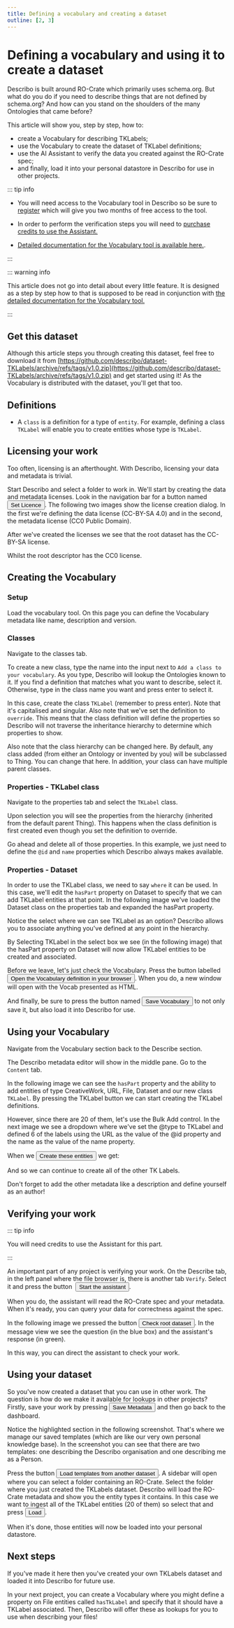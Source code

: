 ```yaml
---
title: Defining a vocabulary and creating a dataset
outline: [2, 3]
---
```


# Defining a vocabulary and using it to create a dataset

Describo is built around RO-Crate which primarily uses schema.org. But what do you do if you need to
describe things that are not defined by schema.org? And how can you stand on the shoulders of the
many Ontologies that came before?

This article will show you, step by step, how to:

-   create a Vocabulary for describing TKLabels;
-   use the Vocabulary to create the dataset of TKLabel definitions;
-   use the AI Assistant to verify the data you created against the RO-Crate spec;
-   and finally, load it into your personal datastore in Describo for use in other projects.

::: tip info

-   You will need access to the Vocabulary tool in Describo so be sure to
    [register](/docs/guide/register.html) which will give you two months of free access to the tool.

-   In order to perform the verification steps you will need to
    [purchase credits to use the Assistant.](/docs/guide/purchase-credits.html)

-   [Detailed documentation for the Vocabulary tool is available here.](/docs/guide/vocabulary.html).

:::

::: warning info

This article does not go into detail about every little feature. It is designed as a step by step
how to that is supposed to be read in conjunction with
[the detailed documentation for the Vocabulary tool.](/docs/guide/vocabulary.html)

:::

## Get this dataset

Although this article steps you through creating this dataset, feel free to download it from
[https://github.com/describo/dataset-TKLabels/archive/refs/tags/v1.0.zip](https://github.com/describo/dataset-TKLabels/archive/refs/tags/v1.0.zip)
and get started using it! As the Vocabulary is distributed with the dataset, you'll get that too.

## Definitions

-   A `class` is a definition for a type of `entity`. For example, defining a class `TKLabel` will
    enable you to create entities whose type is `TKLabel`.

## Licensing your work

Too often, licensing is an afterthought. With Describo, licensing your data and metadata is trivial.

Start Describo and select a folder to work in. We'll start by creating the data and metadata
licenses. Look in the navigation bar for a button named&nbsp;<Button>Set Licence</Button>. The
following two images show the license creation dialog. In the first we're defining the data license
(CC-BY-SA 4.0) and in the second, the metadata license (CC0 Public Domain).

<ImageComponent src="/images/articles/creating-a-dataset/dataset1.webp"></ImageComponent>
<ImageComponent src="/images/articles/creating-a-dataset/dataset3.webp"></ImageComponent>

After we've created the licenses we see that the root dataset has the CC-BY-SA license.

<ImageComponent src="/images/articles/creating-a-dataset/dataset2.webp"></ImageComponent>

Whilst the root descriptor has the CC0 license.

<ImageComponent src="/images/articles/creating-a-dataset/dataset4.webp"></ImageComponent>

## Creating the Vocabulary

### Setup

Load the vocabulary tool. On this page you can define the Vocabulary metadata like name, description
and version.

<ImageComponent src="/images/articles/creating-a-dataset/dataset5.webp"></ImageComponent>

### Classes

Navigate to the classes tab.

To create a new class, type the name into the input next to `Add a class to your vocabulary`. As you
type, Describo will lookup the Ontologies known to it. If you find a definition that matches what
you want to describe, select it. Otherwise, type in the class name you want and press enter to
select it.

In this case, create the class `TKLabel` (remember to press enter). Note that it's capitalised and
singular. Also note that we've set the definition to `override`. This means that the class
definition will define the properties so Describo will not traverse the inheritance hierarchy to
determine which properties to show.

Also note that the class hierarchy can be changed here. By default, any class added (from either an
Ontology or invented by you) will be subclassed to Thing. You can change that here. In addition,
your class can have multiple parent classes.

<ImageComponent src="/images/articles/creating-a-dataset/dataset6.webp"></ImageComponent>

### Properties - TKLabel class

Navigate to the properties tab and select the `TKLabel` class.

Upon selection you will see the properties from the hierarchy (inherited from the default parent
Thing). This happens when the class definition is first created even though you set the definition
to override.

<ImageComponent src="/images/articles/creating-a-dataset/dataset7.webp"></ImageComponent>

Go ahead and delete all of those properties. In this example, we just need to define the `@id` and
`name` properties which Describo always makes available.

<ImageComponent src="/images/articles/creating-a-dataset/dataset8.webp"></ImageComponent>

### Properties - Dataset

In order to use the TKLabel class, we need to say `where` it can be used. In this case, we'll edit
the `hasPart` property on Dataset to specify that we can add TKLabel entities at that point. In the
following image we've loaded the Dataset class on the properties tab and expanded the hasPart
property.

Notice the select where we can see TKLabel as an option? Describo allows you to associate anything
you've defined at any point in the hierarchy.

<ImageComponent src="/images/articles/creating-a-dataset/dataset9.webp"></ImageComponent>

By Selecting TKLabel in the select box we see (in the following image) that the hasPart property on
Dataset will now allow TKLabel entities to be created and associated.

<ImageComponent src="/images/articles/creating-a-dataset/dataset10.webp"></ImageComponent>

Before we leave, let's just check the Vocabulary. Press the button labelled <Button>Open the
Vocabulary definition in your browser</Button>. When you do, a new window will open with the Vocab
presented as HTML.

<ImageComponent src="/images/articles/creating-a-dataset/dataset11.webp"></ImageComponent>

And finally, be sure to press the button named <Button>Save Vocabulary</Button> to not only save it,
but also load it into Describo for use.

## Using your Vocabulary

Navigate from the Vocabulary section back to the Describe section.

The Describo metadata editor will show in the middle pane. Go to the `Content` tab.

In the following image we can see the `hasPart` property and the ability to add entities of type
CreativeWork, URL, File, Dataset and our new class `TKLabel`. By pressing the TKLabel button we can
start creating the TKLabel definitions.

<ImageComponent src="/images/articles/creating-a-dataset/dataset12.webp"></ImageComponent>

However, since there are 20 of them, let's use the Bulk Add control. In the next image we see a
dropdown where we've set the @type to TKLabel and defined 6 of the labels using the URL as the value
of the @id property and the name as the value of the name property.

<ImageComponent src="/images/articles/creating-a-dataset/dataset13.webp"></ImageComponent>

When we <Button>Create these entities</Button> we get:

<ImageComponent src="/images/articles/creating-a-dataset/dataset14.webp"></ImageComponent>

And so we can continue to create all of the other TK Labels.

Don't forget to add the other metadata like a description and define yourself as an author!

## Verifying your work

::: tip info

You will need credits to use the Assistant for this part.

:::

An important part of any project is verifying your work. On the Describe tab, in the left panel
where the file browser is, there is another tab `Verify`. Select it and press the button
&nbsp;<Button>Start the assistant</Button>.

<ImageComponent src="/images/articles/creating-a-dataset/dataset15.webp"></ImageComponent>

When you do, the assistant will read the RO-Crate spec and your metadata. When it's ready, you can
query your data for correctness against the spec.

<ImageComponent src="/images/articles/creating-a-dataset/dataset16.webp"></ImageComponent>

In the following image we pressed the button <Button>Check root dataset</Button>. In the message
view we see the question (in the blue box) and the assistant's response (in green).

<ImageComponent src="/images/articles/creating-a-dataset/dataset17.webp"></ImageComponent>

In this way, you can direct the assistant to check your work.

## Using your dataset

So you've now created a dataset that you can use in other work. The question is how do we make it
available for lookups in other projects? Firstly, save your work by pressing <Button>Save
Metadata</Button> and then go back to the dashboard.

Notice the highlighted section in the following screenshot. That's where we manage our saved
templates (which are like our very own personal knowledge base). In the screenshot you can see that
there are two templates: one describing the Describo organisation and one describing me as a Person.

<ImageComponent src="/images/articles/creating-a-dataset/dataset18.webp"></ImageComponent>

Press the button <Button>Load templates from another dataset</Button>. A sidebar will open where you
can select a folder containing an RO-Crate. Select the folder where you just created the TKLabels
dataset. Describo will load the RO-Crate metadata and show you the entity types it contains. In this
case we want to ingest all of the TKLabel entities (20 of them) so select that and
press&nbsp;<Button>Load</Button>.

<ImageComponent src="/images/articles/creating-a-dataset/dataset19.webp"></ImageComponent>

When it's done, those entities will now be loaded into your personal datastore.

<ImageComponent src="/images/articles/creating-a-dataset/dataset20.webp"></ImageComponent>

## Next steps

If you've made it here then you've created your own TKLabels dataset and loaded it into Describo for
future use.

In your next project, you can create a Vocabulary where you might define a property on File entities
called `hasTkLabel` and specify that it should have a TKLabel associated. Then, Describo will offer
these as lookups for you to use when describing your files!

<Disqus />
